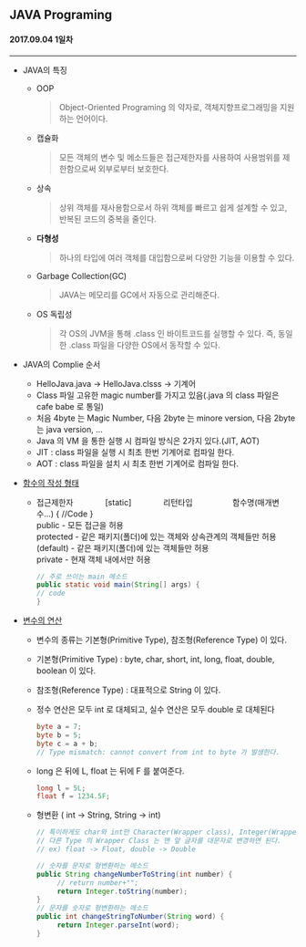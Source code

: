 JAVA Programing
----------------------------------------------------
#### 2017.09.04 1일차
____________________________________________________
  - JAVA의 특징

      - OOP

        > Object-Oriented Programing 의 약자로, 객체지향프로그래밍을 지원하는 언어이다.

      - 캡슐화

        > 모든 객체의 변수 및 메소드들은 접근제한자를 사용하여 사용범위를 제한함으로써 외부로부터 보호한다.

      - 상속

        > 상위 객체를 재사용함으로서 하위 객체를 빠르고 쉽게 설계할 수 있고, 반복된 코드의 중복을 줄인다.

      - __다형성__

        > 하나의 타입에 여러 객체를 대입함으로써 다양한 기능을 이용할 수 있다.

      - Garbage Collection(GC)

        > JAVA는 메모리를 GC에서 자동으로 관리해준다.

      - OS 독립성

        > 각 OS의 JVM을 통해 .class 인 바이트코드를 실행할 수 있다. 즉, 동일한 .class 파일을 다양한 OS에서 동작할 수
        있다.

  - JAVA의 Complie 순서

      - HelloJava.java -> HelloJava.clsss -> 기계어
      - Class 파일 고유한 magic number를 가지고 있음(.java 의 class 파일은 cafe babe 로 통일)
      - 처음 4byte 는 Magic Number, 다음 2byte 는 minore version, 다음 2byte 는 java version, ...
      - Java 의 VM 을 통한 실행 시 컴파일 방식은 2가지 있다.(JIT, AOT)
      - JIT : class 파일을 실행 시 최초 한번 기계어로 컴파일 한다.
      - AOT : class 파일을 설치 시 최초 한번 기계어로 컴파일 한다.


  - [함수의 작성 형태](https://github.com/Hooooong/DAY1_HelloJava/blob/master/src/HelloMain.java)

      - 접근제한자　　　　[static]　　　　리턴타입　　　　　함수명(매개변수...) { //Code }<br>
        public - 모든 접근을 허용<br>
        protected - 같은 패키지(폴더)에 있는 객체와 상속관계의 객체들만 허용<br>
        (default) - 같은 패키지(폴더)에 있는 객체들만 허용<br>
        private - 현재 객체 내에서만 허용<br>

        ```java
        // 주로 쓰이는 main 메소드
        public static void main(String[] args) {
        // code
        }
        ```

  - [변수의 연산](https://github.com/Hooooong/DAY1_HelloJava/blob/master/src/Sub.java)
      - 변수의 종류는 기본형(Primitive Type), 참조형(Reference Type) 이 있다.
      - 기본형(Primitive Type) : byte, char, short, int, long, float, double, boolean 이 있다.
      - 참조형(Reference Type) : 대표적으로 String 이 있다.

      - 정수 연산은 모두 int 로 대체되고, 실수 연산은 모두 double 로 대체된다
        ```java
        byte a = 7;
        byte b = 5;
        byte c = a + b;
        // Type mismatch: cannot convert from int to byte 가 발생한다.
        ```

      - long 은 뒤에 L, float 는 뒤에 F 를 붙여준다.
        ```java
        long l = 5L;
        float f = 1234.5F;
        ```

      - 형변환 ( int -> String, String -> int)
        ```java
        // 특이하게도 char와 int만 Character(Wrapper class), Integer(Wrapper class)의 이름을 쓰고
        // 다른 Type 의 Wrapper Class 는 맨 앞 글자를 대문자로 변경하면 된다.
        // ex) float -> Float, double -> Double

        // 숫자를 문자로 형변환하는 메소드
        public String changeNumberToString(int number) {
        	 // return number+"";
        	 return Integer.toString(number);
        }
        // 문자를 숫자로 형변환하는 메소드
        public int changeStringToNumber(String word) {
        	 return Integer.parseInt(word);
        }
        ```
